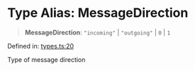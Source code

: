 # Type Alias: MessageDirection

> **MessageDirection**: `"incoming"` \| `"outgoing"` \| `0` \| `1`

Defined in: [types.ts:20](https://github.com/GeoDaCenter/openassistant/blob/1b6e044b8153114911daa09cb063c51a2d620732/packages/core/src/types.ts#L20)

Type of message direction
